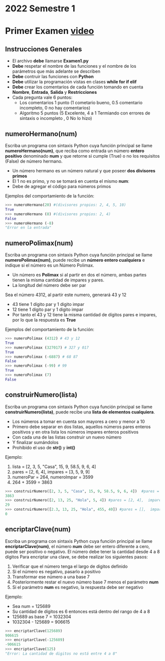 # 2022 Semestre 1
# Primer Examen [video](https://web.microsoftstream.com/video/674732e8-5cc5-48cb-b3f7-7bbac6cee9ad)

## Instrucciones Generales
- El archivo **debe** llamarse **Examen1.py**
- **Debe** respetar el nombre de las funciones y el nombre de los parámetros que más adelante se describen
- **Debe** contruir las funciones con **Python**
- **Debe** utilizar la programación vistas en clases **while for if elif**
- **Debe** crear los comentarios de cada función tomando en cuenta **Nombre**, **Entrada**, **Salida** y **Restricciones**
- Cada pregunta vale 6 puntos:
  - Los comentarios 1 punto (1 cometario bueno, 0.5 comentario incompleto, 0 no hay comentarios)
  - Algoritmo 5 puntos (5 Excelente, 4 a 1 Termiando con errores de sintaxis o incompleto , 0 No lo hizo)
  
## numeroHermano(num)
Escriba un programa con sintaxis Python cuya función principal se llame **numeroHermano(num)**, que reciba como entrada un número **entero positivo** denominado **num** y que retorne si cumple (True) o no los requisitos (False) de número hermano. 
- Un número hermano es un número natural y que poseer **dos divisores primos** 
- El 1 no es primo, y no se tomará en cuenta el mismo **num**:
- Debe de agregar el código para números primos

Ejemplos del comportamiento de la función:
```python
>>> numeroHermano(20) #(divisores propios: 2, 4, 5, 10)
True
>>> numeroHermano (8) #(divisores propios: 2, 4)
False
>>> numeroHermano (-8)
"Error en la entrada"
```

## numeroPolimax(num)
Escriba un programa con sintaxis Python cuya función principal se llame **numeroPolimax(num)**, puede recibe un **número entero cualquiera** e indique si el número es un Número Polimax. 
- Un número es **Polimax** si al partir en dos el número, ambas partes tienen la misma cantidad de impares y pares. 
- La longitud del número debe ser par

Sea el número 4312, al partir este numero, generará 43 y 12
- 43 tiene 1 dígito par y 1 digito impar
- 12 tiene 1 dígito par y 1 digito impar
- Por tanto el 43 y 12 tiene la misma cantidad de dígitos pares e impares, por lo que la respuesta es **True**

Ejemplos del comportamiento de la función:
```python
>>> numeroPolimax (4312) # 43 y 12
True 
>>> numeroPolimax (327017) # 327 y 017
True
>>> numeroPolimax (-6887) # 68 87
False
>>> numeroPolimax (-99) # 99
True
>>> numeroPolimax (7) 
False
```

## construirNumero(lista)
Escriba un programa con sintaxis Python cuya función principal se llame **construirNumero(lista)**, puede recibe una **lista de elementos cualquiera**.
- Los números a tomar en cuenta son mayores a cero y menor a 10
- Primero debe separar en dos listas, aquellos números pares enteros positivos y en otra lista los números impares enteros positivos
- Con cada una de las listas construir un nuevo número
- Y finalizar sumándolos
- Prohibido el uso de **str()** y **int()**

Ejemplo:
1) lista = [2, 3, 5, "Casa", 15, 9, 58.5, 9, 6, 4]
2) pares = [2, 6, 4],  impares = [3, 5, 9, 9]
3) numeroPar = 264,  numeroImpar = 3599
4) 264 + 3599 = 3863

```python
>>> construirNumero([2, 3, 5, "Casa", 15, 9, 58.5, 9, 6, 4])  #pares = [2, 6, 4],  impares = [3, 5, 9, 9]
3863
>>> construirNumero([2, 13, 25, "Hola", 5, 4]) #pares = [2, 4],  impares = [5]
29
>>> construirNumero([2.3, 13, 25, "Hola", 455, 40]) #pares = [],  impares = []
0
```
## encriptarClave(num)
Escriba un programa con sintaxis Python cuya función principal se llame **encriptarClave(num)**, el número **num** debe ser entero diferente a cero, puede ser positivo o negativo. El número debe tener la cantidad desde 4 a 8 dígitos
Para encriptar una clave, se debe realizar los siguientes pasos:
1) Verificar que el número tenga el largo de digitos definido
2) Si el número es negativo, pasarlo a positivo
3) Transformar ese número a una base 7
4) Posteriormente restar el nuevo número base 7 menos el parámetro **num**
5) Si el parámetro **num** es negativo, la respuesta debe ser negativo

Ejemplo:
- Sea num = 125689
- Su cantidad de dígitos es 6 entonces está dentro del rango de 4 a 8
- 125689 as base 7 = 1032304
- 1032304 - 125689 = 906615

```python
>>> encriptarClave(125689)
906615
>>> encriptarClave(-125689)
-906615
>>> encriptarClave(125)
"Error: La cantidad de digitos no está entre 4 a 8"
```
